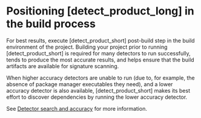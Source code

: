 # Positioning [detect_product_long] in the build process

For best results, execute [detect_product_short] post-build step in the build environment of the project.
Building your project prior to running [detect_product_short] is required for many detectors to run successfully,
tends to produce the most accurate results, and helps ensure that the build artifacts are available for signature scanning.

When higher accuracy detectors are unable to run (due to, for example, the absence of package manager executables they need),
and a lower accuracy detector is also available,
[detect_product_short] makes its best effort to discover dependencies by running the lower accuracy detector.

See [Detector search and accuracy](../detectorcascade.md) for more information.
